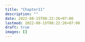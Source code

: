```yaml
---
title: "Chapter11"
description: ""
date: 2022-08-15T08:22:26+07:00
lastmod: 2022-08-15T08:22:26+07:00
draft: true
images: []
---
```


